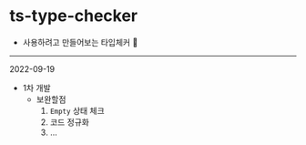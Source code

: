 # ts-type-checker

- 사용하려고 만들어보는 타입체커 :dart:

---

2022-09-19
- 1차 개발
  - 보완할점
    1. `Empty` 상태 체크
    2. 코드 정규화
    3. ...
